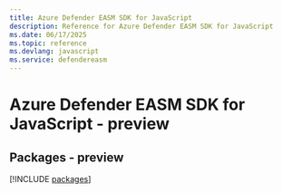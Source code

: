 ```yaml
---
title: Azure Defender EASM SDK for JavaScript
description: Reference for Azure Defender EASM SDK for JavaScript
ms.date: 06/17/2025
ms.topic: reference
ms.devlang: javascript
ms.service: defendereasm
---
```

# Azure Defender EASM SDK for JavaScript - preview
## Packages - preview
[!INCLUDE [packages](defender-easm-index.md)]